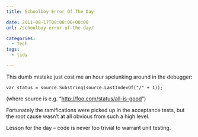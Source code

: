```yaml
---
title: Schoolboy Error Of The Day

date: 2011-08-17T08:08:00+00:00
url: /schoolboy-error-of-the-day/

categories:
  - Tech
tags:
  - tidy

---
```

<!--kg-card-begin: html-->

This dumb mistake just cost me an hour spelunking around in the debugger:

<pre><code class="language-clike">var status = source.Substring(source.LastIndexOf("/" + 1));  </code></pre>

(where source is e.g. &#8220;<http://foo.com/status/all-is-good>&#8220;)

Fortunately the ramifications were picked up in the acceptance tests, but the root cause wasn&#8217;t at all obvious from such a high level.

Lesson for the day &#8211; code is never too trivial to warrant unit testing.

<!--kg-card-end: html-->